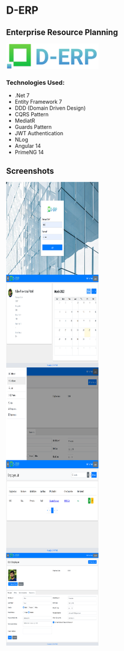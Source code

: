 # D-ERP

## Enterprise Resource Planning

<img src="https://raw.githubusercontent.com/NilavPatel/ERP-Sample/main/src/ERP.Web/src/assets/images/logo.png" height="70px" width="250px">

### Technologies Used:
- .Net 7
- Entity Framework 7
- DDD (Domain Driven Design)
- CQRS Pattern
- MediatR
- Guards Pattern
- JWT Authentication
- NLog
- Angular 14
- PrimeNG 14

## Screenshots

<img src="https://raw.githubusercontent.com/NilavPatel/ERP-Sample/main/docs/login.png" height="250px" width="250px" style="float: left; padding-right: 10px;">
<img src="https://raw.githubusercontent.com/NilavPatel/ERP-Sample/main/docs/dashboard.png" height="250px" width="250px" style="float: left; padding-right: 10px;">
<img src="https://raw.githubusercontent.com/NilavPatel/ERP-Sample/main/docs/menu.png" height="250px" width="250px" style="float: left; padding-right: 10px;">
<img src="https://raw.githubusercontent.com/NilavPatel/ERP-Sample/main/docs/employee-list.png" height="250px" width="250px" style="float: left; padding-right: 10px;">
<img src="https://raw.githubusercontent.com/NilavPatel/ERP-Sample/main/docs/employee-edit.png" height="250px" width="250px" style="float: left; padding-right: 10px;">

